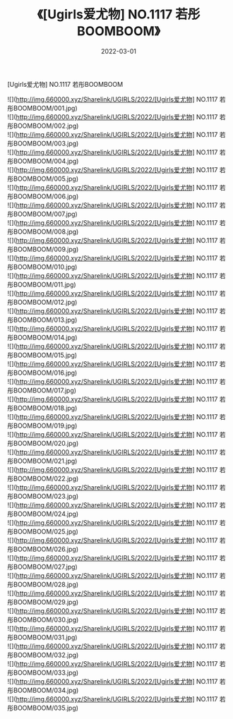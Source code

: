 ﻿---
layout: post
title:  《[Ugirls爱尤物] NO.1117 若彤BOOMBOOM》
date:   2022-03-01
img: http://img.660000.xyz/Sharelink/UGIRLS/2022/[Ugirls爱尤物] NO.1117 若彤BOOMBOOM/000.jpg
categories: [美女, 清纯, 唯美]
---

[Ugirls爱尤物] NO.1117 若彤BOOMBOOM

 ![](http://img.660000.xyz/Sharelink/UGIRLS/2022/[Ugirls爱尤物] NO.1117 若彤BOOMBOOM/001.jpg) <br>![](http://img.660000.xyz/Sharelink/UGIRLS/2022/[Ugirls爱尤物] NO.1117 若彤BOOMBOOM/002.jpg) <br>![](http://img.660000.xyz/Sharelink/UGIRLS/2022/[Ugirls爱尤物] NO.1117 若彤BOOMBOOM/003.jpg) <br>![](http://img.660000.xyz/Sharelink/UGIRLS/2022/[Ugirls爱尤物] NO.1117 若彤BOOMBOOM/004.jpg) <br>![](http://img.660000.xyz/Sharelink/UGIRLS/2022/[Ugirls爱尤物] NO.1117 若彤BOOMBOOM/005.jpg) <br>![](http://img.660000.xyz/Sharelink/UGIRLS/2022/[Ugirls爱尤物] NO.1117 若彤BOOMBOOM/006.jpg) <br>![](http://img.660000.xyz/Sharelink/UGIRLS/2022/[Ugirls爱尤物] NO.1117 若彤BOOMBOOM/007.jpg) <br>![](http://img.660000.xyz/Sharelink/UGIRLS/2022/[Ugirls爱尤物] NO.1117 若彤BOOMBOOM/008.jpg) <br>![](http://img.660000.xyz/Sharelink/UGIRLS/2022/[Ugirls爱尤物] NO.1117 若彤BOOMBOOM/009.jpg) <br>![](http://img.660000.xyz/Sharelink/UGIRLS/2022/[Ugirls爱尤物] NO.1117 若彤BOOMBOOM/010.jpg) <br>![](http://img.660000.xyz/Sharelink/UGIRLS/2022/[Ugirls爱尤物] NO.1117 若彤BOOMBOOM/011.jpg) <br>![](http://img.660000.xyz/Sharelink/UGIRLS/2022/[Ugirls爱尤物] NO.1117 若彤BOOMBOOM/012.jpg) <br>![](http://img.660000.xyz/Sharelink/UGIRLS/2022/[Ugirls爱尤物] NO.1117 若彤BOOMBOOM/013.jpg) <br>![](http://img.660000.xyz/Sharelink/UGIRLS/2022/[Ugirls爱尤物] NO.1117 若彤BOOMBOOM/014.jpg) <br>![](http://img.660000.xyz/Sharelink/UGIRLS/2022/[Ugirls爱尤物] NO.1117 若彤BOOMBOOM/015.jpg) <br>![](http://img.660000.xyz/Sharelink/UGIRLS/2022/[Ugirls爱尤物] NO.1117 若彤BOOMBOOM/016.jpg) <br>![](http://img.660000.xyz/Sharelink/UGIRLS/2022/[Ugirls爱尤物] NO.1117 若彤BOOMBOOM/017.jpg) <br>![](http://img.660000.xyz/Sharelink/UGIRLS/2022/[Ugirls爱尤物] NO.1117 若彤BOOMBOOM/018.jpg) <br>![](http://img.660000.xyz/Sharelink/UGIRLS/2022/[Ugirls爱尤物] NO.1117 若彤BOOMBOOM/019.jpg) <br>![](http://img.660000.xyz/Sharelink/UGIRLS/2022/[Ugirls爱尤物] NO.1117 若彤BOOMBOOM/020.jpg) <br>![](http://img.660000.xyz/Sharelink/UGIRLS/2022/[Ugirls爱尤物] NO.1117 若彤BOOMBOOM/021.jpg) <br>![](http://img.660000.xyz/Sharelink/UGIRLS/2022/[Ugirls爱尤物] NO.1117 若彤BOOMBOOM/022.jpg) <br>![](http://img.660000.xyz/Sharelink/UGIRLS/2022/[Ugirls爱尤物] NO.1117 若彤BOOMBOOM/023.jpg) <br>![](http://img.660000.xyz/Sharelink/UGIRLS/2022/[Ugirls爱尤物] NO.1117 若彤BOOMBOOM/024.jpg) <br>![](http://img.660000.xyz/Sharelink/UGIRLS/2022/[Ugirls爱尤物] NO.1117 若彤BOOMBOOM/025.jpg) <br>![](http://img.660000.xyz/Sharelink/UGIRLS/2022/[Ugirls爱尤物] NO.1117 若彤BOOMBOOM/026.jpg) <br>![](http://img.660000.xyz/Sharelink/UGIRLS/2022/[Ugirls爱尤物] NO.1117 若彤BOOMBOOM/027.jpg) <br>![](http://img.660000.xyz/Sharelink/UGIRLS/2022/[Ugirls爱尤物] NO.1117 若彤BOOMBOOM/028.jpg) <br>![](http://img.660000.xyz/Sharelink/UGIRLS/2022/[Ugirls爱尤物] NO.1117 若彤BOOMBOOM/029.jpg) <br>![](http://img.660000.xyz/Sharelink/UGIRLS/2022/[Ugirls爱尤物] NO.1117 若彤BOOMBOOM/030.jpg) <br>![](http://img.660000.xyz/Sharelink/UGIRLS/2022/[Ugirls爱尤物] NO.1117 若彤BOOMBOOM/031.jpg) <br>![](http://img.660000.xyz/Sharelink/UGIRLS/2022/[Ugirls爱尤物] NO.1117 若彤BOOMBOOM/032.jpg) <br>![](http://img.660000.xyz/Sharelink/UGIRLS/2022/[Ugirls爱尤物] NO.1117 若彤BOOMBOOM/033.jpg) <br>![](http://img.660000.xyz/Sharelink/UGIRLS/2022/[Ugirls爱尤物] NO.1117 若彤BOOMBOOM/034.jpg) <br>![](http://img.660000.xyz/Sharelink/UGIRLS/2022/[Ugirls爱尤物] NO.1117 若彤BOOMBOOM/035.jpg) <br>